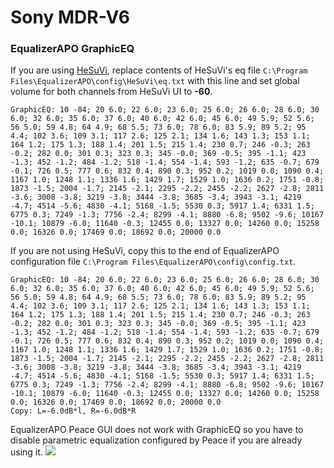 # Sony MDR-V6
### EqualizerAPO GraphicEQ
If you are using [HeSuVi](https://sourceforge.net/projects/hesuvi/), replace contents of HeSuVi's eq file `C:\Program Files\EqualizerAPO\config\HeSuVi\eq.txt` with this line and set global volume for both channels from HeSuVi UI to **-60**.
```
GraphicEQ: 10 -84; 20 6.0; 22 6.0; 23 6.0; 25 6.0; 26 6.0; 28 6.0; 30 6.0; 32 6.0; 35 6.0; 37 6.0; 40 6.0; 42 6.0; 45 6.0; 49 5.9; 52 5.6; 56 5.0; 59 4.8; 64 4.9; 68 5.5; 73 6.0; 78 6.0; 83 5.9; 89 5.2; 95 4.4; 102 3.6; 109 3.1; 117 2.6; 125 2.1; 134 1.6; 143 1.3; 153 1.1; 164 1.2; 175 1.3; 188 1.4; 201 1.5; 215 1.4; 230 0.7; 246 -0.3; 263 -0.2; 282 0.0; 301 0.3; 323 0.3; 345 -0.0; 369 -0.5; 395 -1.1; 423 -1.3; 452 -1.2; 484 -1.2; 518 -1.4; 554 -1.4; 593 -1.2; 635 -0.7; 679 -0.1; 726 0.5; 777 0.6; 832 0.4; 890 0.3; 952 0.2; 1019 0.0; 1090 0.4; 1167 1.0; 1248 1.1; 1336 1.6; 1429 1.7; 1529 1.0; 1636 0.2; 1751 -0.8; 1873 -1.5; 2004 -1.7; 2145 -2.1; 2295 -2.2; 2455 -2.2; 2627 -2.8; 2811 -3.6; 3008 -3.8; 3219 -3.8; 3444 -3.8; 3685 -3.4; 3943 -3.1; 4219 -4.7; 4514 -5.6; 4830 -4.1; 5168 -1.5; 5530 0.3; 5917 1.4; 6331 1.5; 6775 0.3; 7249 -1.3; 7756 -2.4; 8299 -4.1; 8880 -6.8; 9502 -9.6; 10167 -10.1; 10879 -6.0; 11640 -0.3; 12455 0.0; 13327 0.0; 14260 0.0; 15258 0.0; 16326 0.0; 17469 0.0; 18692 0.0; 20000 0.0
```
If you are not using HeSuVi, copy this to the end of EqualizerAPO configuration file `C:\Program Files\EqualizerAPO\config\config.txt`.
```
GraphicEQ: 10 -84; 20 6.0; 22 6.0; 23 6.0; 25 6.0; 26 6.0; 28 6.0; 30 6.0; 32 6.0; 35 6.0; 37 6.0; 40 6.0; 42 6.0; 45 6.0; 49 5.9; 52 5.6; 56 5.0; 59 4.8; 64 4.9; 68 5.5; 73 6.0; 78 6.0; 83 5.9; 89 5.2; 95 4.4; 102 3.6; 109 3.1; 117 2.6; 125 2.1; 134 1.6; 143 1.3; 153 1.1; 164 1.2; 175 1.3; 188 1.4; 201 1.5; 215 1.4; 230 0.7; 246 -0.3; 263 -0.2; 282 0.0; 301 0.3; 323 0.3; 345 -0.0; 369 -0.5; 395 -1.1; 423 -1.3; 452 -1.2; 484 -1.2; 518 -1.4; 554 -1.4; 593 -1.2; 635 -0.7; 679 -0.1; 726 0.5; 777 0.6; 832 0.4; 890 0.3; 952 0.2; 1019 0.0; 1090 0.4; 1167 1.0; 1248 1.1; 1336 1.6; 1429 1.7; 1529 1.0; 1636 0.2; 1751 -0.8; 1873 -1.5; 2004 -1.7; 2145 -2.1; 2295 -2.2; 2455 -2.2; 2627 -2.8; 2811 -3.6; 3008 -3.8; 3219 -3.8; 3444 -3.8; 3685 -3.4; 3943 -3.1; 4219 -4.7; 4514 -5.6; 4830 -4.1; 5168 -1.5; 5530 0.3; 5917 1.4; 6331 1.5; 6775 0.3; 7249 -1.3; 7756 -2.4; 8299 -4.1; 8880 -6.8; 9502 -9.6; 10167 -10.1; 10879 -6.0; 11640 -0.3; 12455 0.0; 13327 0.0; 14260 0.0; 15258 0.0; 16326 0.0; 17469 0.0; 18692 0.0; 20000 0.0
Copy: L=-6.0dB*l, R=-6.0dB*R
```
EqualizerAPO Peace GUI does not work with GraphicEQ so you have to disable parametric equalization configured by Peace if you are already using it.
![](https://raw.githubusercontent.com/jaakkopasanen/AutoEq/master/results/Sonoma%20Model%20One/innerfidelity/onear/Sony%20MDR-V6/Sony%20MDR-V6.png)

